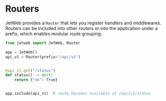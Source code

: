 # Routers

JetWeb provides a `Router` that lets you register handlers and middlewares.
Routers can be included into other routers or into the application under a prefix,
which enables modular route grouping:

```python
from jetweb import JetWeb, Router

app = JetWeb()
api_v1 = Router(prefix="/api/v1")


@api_v1.get("/status")
def status() -> dict:
    return {"ok": True}


app.include(api_v1)  # route becomes available at /api/v1/status
```

